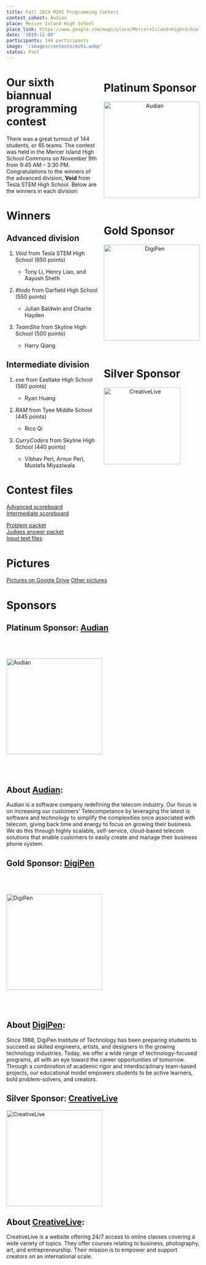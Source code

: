 ```yaml
---
title: Fall 2019 MIHS Programming Contest
contest_cohost: Audian
place: Mercer Island High School
place_link: https://www.google.com/maps/place/Mercer+Island+High+School/@47.5719538,-122.2202913,17z/data=!4m12!1m6!3m5!1s0x54906bdae7961a9d:0x6e6caf34f523feb!2sMercer+Island+High+School!8m2!3d47.5719538!4d-122.2181026!3m4!1s0x54906bdae7961a9d:0x6e6caf34f523feb!8m2!3d47.5719538!4d-122.2181026
date: '2019-11-09'
participants: 144 participants
image: '/images/contests/mihs.webp'
status: Past
---
```


<div style="float: right; margin-right: -20px; margin-left: 10px; text-align: center;">
  <h1 style="text-align: left;"><b>Platinum Sponsor</b></h1>
  <a href="http://www.audian.com/"><img src="/images/partners/audian.webp" alt="Audian" style="width: 250px; margin-bottom: 30px; margin-right: 20px; display block;"></a>
  <h1 style="text-align: left;"><b>Gold Sponsor</b></h1>
  <a href="http://www.digipen.edu/"><img src="/images/partners/digipen.webp" alt="DigiPen" style="width: 250px; margin-bottom: 30px; margin-right: 20px; display block;"></a>
  <h1 style="text-align: left;"><b>Silver Sponsor</b></h1>
  <a href="https://www.creativelive.com"><img src="/images/partners/creativelive.webp" alt="CreativeLive" style="width: 200px; margin-right: 20px; display: block;"></a>
</div>

# Our sixth biannual programming contest

There was a great turnout of 144 students, or 65 teams. The contest was held in the Mercer Island High School Commons on November 9th from 9:45 AM – 3:30 PM. Congratulations to the winners of the advanced division, **Void** from Tesla STEM High School. Below are the winners in each division:

# Winners

## Advanced division

1. _Void_  from Tesla STEM High School (650 points)

    - Tony Li, Henry Liao, and Aayush Sheth
2. _#todo_  from Garfield High School (550 points)

    - Julian Baldwin and Charlie Hayden
3. _TeamSha_  from Skyline High School (500 points)

    - Harry Qiang

## Intermediate division

1. _exe_  from Eastlake High School (560 points)

    - Ryan Huang
2. _RAM_  from Tyee Middle School (445 points)

    - Rico Qi
3. _CurryCoders_  from Skyline High School (440 points)

    - Vibhav Peri, Arnuv Peri, Mustafa Miyaziwala

# Contest files

[Advanced scoreboard](https://teamscode.blob.core.windows.net/public-files/fall_2019_mihs/advanced_scoreboard.pdf)  
[Intermediate scoreboard](https://teamscode.blob.core.windows.net/public-files/fall_2019_mihs/intermediate_scoreboard.pdf)

[Problem packet](https://teamscode.blob.core.windows.net/public-files/fall_2019_mihs/problem_set.pdf)  
[Judges answer packet](https://teamscode.blob.core.windows.net/public-files/fall_2019_mihs/judges_data.pdf)  
[Input text files](https://teamscode.blob.core.windows.net/public-files/fall_2019_mihs/inputs.zip)

# Pictures

[Pictures on Google Drive](https://drive.google.com/drive/folders/1vyLRViQ0rq5esdt82HTDFXtXCTTe-tya?usp=sharing)
[Other pictures](https://www.fuelfish.com/Other/Coding-event/n-tMkTRH/)

# Sponsors

## **Platinum Sponsor:** <a href="http://www.audian.com/">Audian</a>

<a href="http://www.audian.com/"><img src="/images/partners/audian.webp" alt="Audian" style="width: 250px; margin-top: 50px; margin-bottom: 50px;"></a>


## About <u>Audian</u>:

Audian is a software company redefining the telecom industry. Our focus is on increasing our customers’ Telecompetance by leveraging the latest is software and technology to simplify the complexities once associated with telecom, giving back time and energy to focus on growing their business. We do this through highly scalable, self-service, cloud-based telecom solutions that enable customers to easily create and manage their business phone system.

## **Gold Sponsor:** <a href="https://www.digipen.edu/">DigiPen</a>

<a href="https://www.digipen.edu/"><img src="/images/partners/digipen.webp" alt="DigiPen" style="width: 250px; margin-top: 50px; margin-bottom: 50px;"></a>


## About <u>DigiPen</u>:

Since 1988, DigiPen Institute of Technology has been preparing students to succeed as skilled engineers, artists, and designers in the growing technology industries. Today, we offer a wide range of technology-focused programs, all with an eye toward the career opportunities of tomorrow. Through a combination of academic rigor and interdisciplinary team-based projects, our educational model empowers students to be active learners, bold problem-solvers, and creators.

## **Silver Sponsor:** <a href="https://www.creativelive.com">CreativeLive</a>

<a href="https://www.creativelive.com"><img src="/images/partners/creativelive.webp" alt="CreativeLive" style="width: 250px; margin-right: 20px;"></a>

## About <u>CreativeLive</u>:

CreativeLive is a website offering 24/7 access to online classes covering a wide variety of topics. They offer courses relating to business, photography, art, and entrepreneurship. Their mission is to empower and support creators on an international scale.
